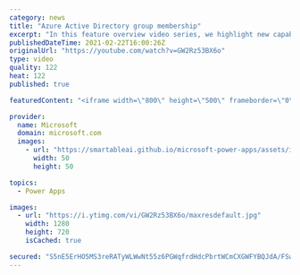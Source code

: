```yaml
---
category: news
title: "Azure Active Directory group membership"
excerpt: "In this feature overview video series, we highlight new capabilities included in the latest update to Microsoft Power Apps.  Power Apps Dataverse provides record level security to Azure Active Directory group membership types. Admins can easily set up and assign permissions to different Azure AD users,"
publishedDateTime: 2021-02-22T16:00:26Z
originalUrl: "https://youtube.com/watch?v=GW2Rz53BX6o"
type: video
quality: 122
heat: 122
published: true

featuredContent: "<iframe width=\"800\" height=\"500\" frameborder=\"0\" src=\"https://www.youtube.com/embed/GW2Rz53BX6o\" allow=\"accelerometer; autoplay; encrypted-media; gyroscope; picture-in-picture\" allowfullscreen></iframe>"

provider:
  name: Microsoft
  domain: microsoft.com
  images:
    - url: "https://smartableai.github.io/microsoft-power-apps/assets/images/organizations/microsoft.com-50x50.jpg"
      width: 50
      height: 50

topics:
  - Power Apps

images:
  - url: "https://i.ytimg.com/vi/GW2Rz53BX6o/maxresdefault.jpg"
    width: 1280
    height: 720
    isCached: true

secured: "S5nE5ErHO5MS3reRATyWLWwNt55z6PGWqfrdHdcPbrtWCmCXGWFYBQJdA/FSwVA+8Dwaw7Gj5oY24FXmpZerquwRlPFPd5s/w99pvtDRG7Cd8juQgicsNeTBirxA/RZzTHnga7vjLSYYAsU92N71NTVJhTQVaFIZZ2t8asIyPsbY1Jq+QPUYJBnwyve3w0CdBa01BZJkFzGBq2PtDRyxy0/2o75VlOqKctCLVzRXSWyCOj5MU7Vlw2tomUnABJyui16dKaJ2Jr+n/cYLDG3V8Ze5DKwKfHltQ+LrTmBIFMUmiboIXjW27jHLjVn9WeLcEh4pjBiI7LuhP1zJTyo2te1BYNLV8roP7Mh6QZSuSYPnU6W0AXuqGYsIm2fxyb2TKWBPZolNEhgUw12vOFNlQHQ+GAS1Aed6YuN3pOHzq5HkV3E8+suOY6nFUwecGHWO;Nc7+MvILZEmEHFHxDGfX+A=="
---
```



